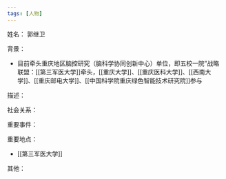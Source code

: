 ```yaml
---
tags: [人物]
---
```


姓名：
郭继卫

背景：
- 目前牵头重庆地区脑控研究（脑科学协同创新中心）单位，即五校一院”战略联盟：[[第三军医大学]]牵头，[[重庆大学]]、[[重庆医科大学]]、[[西南大学]]、[[重庆邮电大学]]、[[中国科学院重庆绿色智能技术研究院]]参与

描述：

社会关系：

重要事件：

重要地点：
- [[第三军医大学]]

其他：
